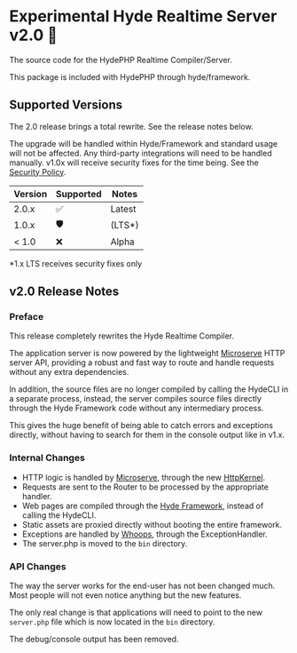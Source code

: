 # Experimental Hyde Realtime Server v2.0 🧪

The source code for the HydePHP Realtime Compiler/Server.

This package is included with HydePHP through hyde/framework.

## Supported Versions

The 2.0 release brings a total rewrite. See the release notes below.

The upgrade will be handled within Hyde/Framework and standard usage will not be affected.
Any third-party integrations will need to be handled manually. v1.0x will receive security fixes for the time being.
See the [Security Policy](https://github.com/hydephp/realtime-compiler/security/policy).


| Version | Supported          | Notes    |
|---------|--------------------|----------|
| 2.0.x   | :white_check_mark: | Latest   |
| 1.0.x   | :shield:           | (LTS*)   |
| < 1.0   | :x:                | Alpha    |

*1.x LTS receives security fixes only

## v2.0 Release Notes

### Preface

This release completely rewrites the Hyde Realtime Compiler.

The application server is now powered by the lightweight [Microserve](https://github.com/caendesilva/microserve)
HTTP server API, providing a robust and fast way to route and handle requests without any extra dependencies.

In addition, the source files are no longer compiled by calling the HydeCLI in a separate process,
instead, the server compiles source files directly through the Hyde Framework code without any
intermediary process.

This gives the huge benefit of being able to catch errors and exceptions directly,
without having to search for them in the console output like in v1.x.

### Internal Changes

- HTTP logic is handled by [Microserve](https://github.com/caendesilva/microserve), through the new [HttpKernel](https://github.com/hydephp/realtime-compiler/blob/master/src/Http/HttpKernel.php).
- Requests are sent to the Router to be processed by the appropriate handler.
- Web pages are compiled through the [Hyde Framework](https://github.com/hydephp/framework), instead of calling the HydeCLI.
- Static assets are proxied directly without booting the entire framework.
- Exceptions are handled by [Whoops](https://github.com/filp/whoops), through the ExceptionHandler.
- The server.php is moved to the `bin` directory.

### API Changes

The way the server works for the end-user has not been changed much.
Most people will not even notice anything but the new features.

The only real change is that applications will need to point to the
new `server.php` file which is now located in the `bin` directory.

The debug/console output has been removed.
